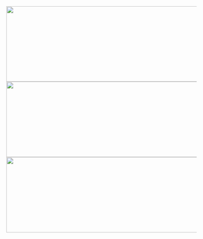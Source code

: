 <div align="center">
  <img height="200" src="https://thumbs.gfycat.com/DifferentFlashyFeline-max-1mb.gif"  width="1000" height="400"/>
</div>
<div align="center">
  <img height="200" src="https://thumbs.gfycat.com/DifferentFlashyFeline-max-1mb.gif"  width="1000" height="400"/>
</div>
<div align="center">
  <img height="200" src="https://thumbs.gfycat.com/DifferentFlashyFeline-max-1mb.gif"  width="1000" height="400"/>
</div>
